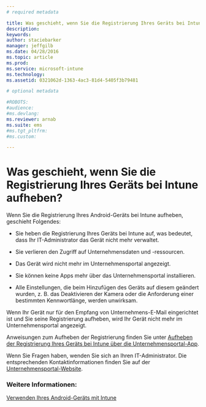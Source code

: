 ```yaml
---
# required metadata

title: Was geschieht, wenn Sie die Registrierung Ihres Geräts bei Intune aufheben? | Microsoft Intune
description:
keywords:
author: staciebarker
manager: jeffgilb
ms.date: 04/28/2016
ms.topic: article
ms.prod:
ms.service: microsoft-intune
ms.technology:
ms.assetid: 0321062d-1363-4ac3-81d4-5405f3b79481

# optional metadata

#ROBOTS:
#audience:
#ms.devlang:
ms.reviewer: arnab
ms.suite: ems
#ms.tgt_pltfrm:
#ms.custom:

---
```



# Was geschieht, wenn Sie die Registrierung Ihres Geräts bei Intune aufheben?

Wenn Sie die Registrierung Ihres Android-Geräts bei Intune aufheben, geschieht Folgendes:

-   Sie heben die Registrierung Ihres Geräts bei Intune auf, was bedeutet, dass Ihr IT-Administrator das Gerät nicht mehr verwaltet. 

-   Sie verlieren den Zugriff auf Unternehmensdaten und -ressourcen.

-   Das Gerät wird nicht mehr im Unternehmensportal angezeigt.

-   Sie können keine Apps mehr über das Unternehmensportal installieren.

-   Alle Einstellungen, die beim Hinzufügen des Geräts auf diesem geändert wurden, z. B. das Deaktivieren der Kamera oder die Anforderung einer bestimmten Kennwortlänge, werden unwirksam.

Wenn Ihr Gerät nur für den Empfang von Unternehmens-E-Mail eingerichtet ist und Sie seine Registrierung aufheben, wird Ihr Gerät nicht mehr im Unternehmensportal angezeigt. 

Anweisungen zum Aufheben der Registrierung finden Sie unter [Aufheben der Registrierung Ihres Geräts bei Intune über die Unternehmensportal-App](unenroll-your-device-from-intune-android.md).

Wenn Sie Fragen haben, wenden Sie sich an Ihren IT-Administrator. Die entsprechenden Kontaktinformationen finden Sie auf der [Unternehmensportal-Website](http://portal.manage.microsoft.com).

### Weitere Informationen:
[Verwenden Ihres Android-Geräts mit Intune](using-your-android-device-with-intune.md)

<!--HONumber=Jun16_HO2-->


